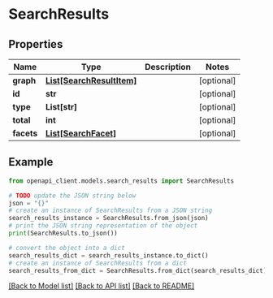 # SearchResults


## Properties

Name | Type | Description | Notes
------------ | ------------- | ------------- | -------------
**graph** | [**List[SearchResultItem]**](SearchResultItem.md) |  | [optional] 
**id** | **str** |  | [optional] 
**type** | **List[str]** |  | [optional] 
**total** | **int** |  | [optional] 
**facets** | [**List[SearchFacet]**](SearchFacet.md) |  | [optional] 

## Example

```python
from openapi_client.models.search_results import SearchResults

# TODO update the JSON string below
json = "{}"
# create an instance of SearchResults from a JSON string
search_results_instance = SearchResults.from_json(json)
# print the JSON string representation of the object
print(SearchResults.to_json())

# convert the object into a dict
search_results_dict = search_results_instance.to_dict()
# create an instance of SearchResults from a dict
search_results_from_dict = SearchResults.from_dict(search_results_dict)
```
[[Back to Model list]](../README.md#documentation-for-models) [[Back to API list]](../README.md#documentation-for-api-endpoints) [[Back to README]](../README.md)


